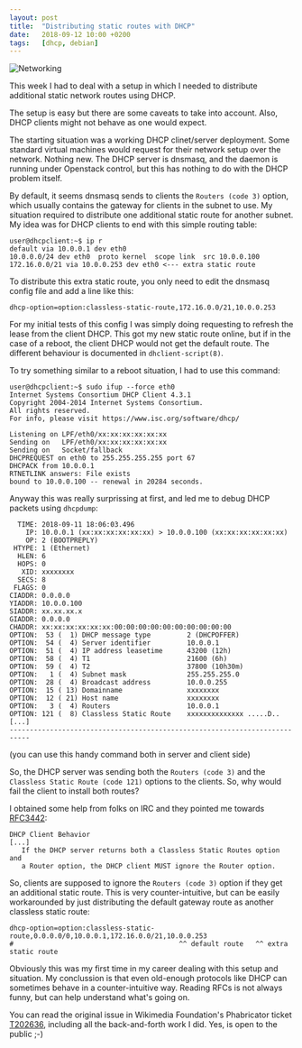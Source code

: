 ```yaml
---
layout: post
title:  "Distributing static routes with DHCP"
date:   2018-09-12 10:00 +0200
tags:	[dhcp, debian]
---
```


![Networking][networking]

This week I had to deal with a setup in which I needed to distribute additional
static network routes using DHCP.

The setup is easy but there are some caveats to take into account.
Also, DHCP clients might not behave as one would expect.

<!--more-->

The starting situation was a working DHCP clinet/server deployment. Some standard
virtual machines would request for their network setup over the network.
Nothing new. The DHCP server is dnsmasq, and the daemon is running under
Openstack control, but this has nothing to do with the DHCP problem itself.

By default, it seems dnsmasq sends to clients the `Routers (code 3)` option,
which usually contains the gateway for clients in the subnet to use.
My situation required to distribute one additional static route for another
subnet. My idea was for DHCP clients to end with this simple routing table:

```
user@dhcpclient:~$ ip r
default via 10.0.0.1 dev eth0 
10.0.0.0/24 dev eth0  proto kernel  scope link  src 10.0.0.100 
172.16.0.0/21 via 10.0.0.253 dev eth0 <--- extra static route
```
To distribute this extra static route, you only need to edit the dnsmasq config
file and add a line like this:

```
dhcp-option=option:classless-static-route,172.16.0.0/21,10.0.0.253
```

For my initial tests of this config I was simply doing requesting to refresh the
lease from the client DHCP. This got my new static route online, but if in the
case of a reboot, the client DHCP would not get the default route.
The different behaviour is documented in `dhclient-script(8)`.

To try something similar to a reboot situation, I had to use this command:
```
user@dhcpclient:~$ sudo ifup --force eth0
Internet Systems Consortium DHCP Client 4.3.1
Copyright 2004-2014 Internet Systems Consortium.
All rights reserved.
For info, please visit https://www.isc.org/software/dhcp/

Listening on LPF/eth0/xx:xx:xx:xx:xx:xx
Sending on   LPF/eth0/xx:xx:xx:xx:xx:xx
Sending on   Socket/fallback
DHCPREQUEST on eth0 to 255.255.255.255 port 67
DHCPACK from 10.0.0.1
RTNETLINK answers: File exists
bound to 10.0.0.100 -- renewal in 20284 seconds.
```

Anyway this was really surprissing at first, and led me to debug DHCP packets
using `dhcpdump`:

```
  TIME: 2018-09-11 18:06:03.496
    IP: 10.0.0.1 (xx:xx:xx:xx:xx:xx) > 10.0.0.100 (xx:xx:xx:xx:xx:xx)
    OP: 2 (BOOTPREPLY)
 HTYPE: 1 (Ethernet)
  HLEN: 6
  HOPS: 0
   XID: xxxxxxxx
  SECS: 8
 FLAGS: 0
CIADDR: 0.0.0.0
YIADDR: 10.0.0.100
SIADDR: xx.xx.xx.x
GIADDR: 0.0.0.0
CHADDR: xx:xx:xx:xx:xx:xx:00:00:00:00:00:00:00:00:00:00
OPTION:  53 (  1) DHCP message type         2 (DHCPOFFER)
OPTION:  54 (  4) Server identifier         10.0.0.1
OPTION:  51 (  4) IP address leasetime      43200 (12h)
OPTION:  58 (  4) T1                        21600 (6h)
OPTION:  59 (  4) T2                        37800 (10h30m)
OPTION:   1 (  4) Subnet mask               255.255.255.0
OPTION:  28 (  4) Broadcast address         10.0.0.255
OPTION:  15 ( 13) Domainname                xxxxxxxx
OPTION:  12 ( 21) Host name                 xxxxxxxx
OPTION:   3 (  4) Routers                   10.0.0.1
OPTION: 121 (  8) Classless Static Route    xxxxxxxxxxxxxx .....D..                 
[...]
---------------------------------------------------------------------------
```
(you can use this handy command both in server and client side)

So, the DHCP server was sending both the `Routers (code 3)` and the
`Classless Static Route (code 121)` options to the clients. So, why would
fail the client to install both routes?

I obtained some help from folks on IRC and they pointed me
towards [RFC3442][rfc]:
```
DHCP Client Behavior
[...]
   If the DHCP server returns both a Classless Static Routes option and
   a Router option, the DHCP client MUST ignore the Router option.
```

So, clients are supposed to ignore the `Routers (code 3)` option if they get
an additional static route. This is very counter-intuitive, but can be easily
workarounded by just distributing the default gateway route as another
classless static route:

```
dhcp-option=option:classless-static-route,0.0.0.0/0,10.0.0.1,172.16.0.0/21,10.0.0.253
#                                         ^^ default route   ^^ extra static route 
```

Obviously this was my first time in my career dealing with this setup and situation.
My conclussion is that even old-enough protocols like DHCP can sometimes behave
in a counter-intuitive way. Reading RFCs is not always funny, but can help
understand what's going on.

You can read the original issue in Wikimedia Foundation's Phabricator ticket
[T202636][phab], including all the back-and-forth work I did.
Yes, is open to the public ;-)

[rfc]:			https://tools.ietf.org/html/rfc3442
[phab]:			https://phabricator.wikimedia.org/T202636
[networking]:		{{site.url}}/assets/networking.png
